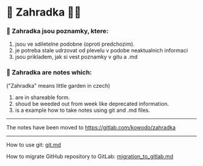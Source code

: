 # 🌳 Zahradka 👨‍🌾
###   Zahradka jsou poznamky, ktere:
1) jsou ve sdiletelne podobne (oproti predchozim).
2) je potreba stale udrzovat od plevelu v podobe neaktualnich informaci
3) jsou prikladem, jak si vest poznamky v gitu a .md

###  Zahradka  are notes which:
("Zahradka" means little garden in czech)
1) are in shareable form.
2) shoud be weeded out from week like deprecated information.
3) is a example how to take notes using git and .md files.
***
The notes have been moved to
https://gitlab.com/kowodo/zahradka

***

How to use git: [git.md](./it/git.md)

How to migrate GitHub repository to GitLab: [migration_to_gitlab.md](./it/migration_to_gitlab.md)
